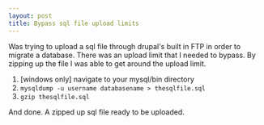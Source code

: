 ```yaml
---
layout: post
title: Bypass sql file upload limits
---
```


Was trying to upload a sql file through drupal's built in FTP in order to migrate a database. There was an upload limit that I needed to bypass.
By zipping up the file I was able to get around the upload limit.  

1. [windows only] navigate to your mysql/bin directory
2. `mysqldump -u username databasename > thesqlfile.sql`
3. `gzip thesqlfile.sql`

And done. A zipped up sql file ready to be uploaded.



